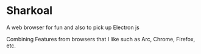 # Sharkoal
A web browser for fun and also to pick up Electron js

Combining Features from browsers that I like such as Arc, Chrome, Firefox, etc.

